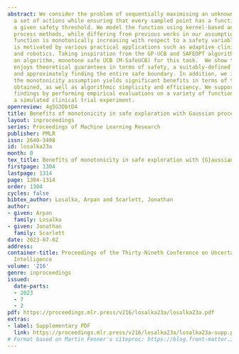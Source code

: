 ```yaml
---
abstract: We consider the problem of sequentially maximising an unknown function over
  a set of actions while ensuring that every sampled point has a function value below
  a given safety threshold. We model the function using kernel-based and Gaussian
  process methods, while differing from previous works in our assumption that the
  function is monotonically increasing with respect to a safety variable. This assumption
  is motivated by various practical applications such as adaptive clinical trial design
  and robotics. Taking inspiration from the GP-UCB and SAFEOPT algorithms, we propose
  an algorithm, monotone safe UCB (M-SafeUCB) for this task.  We show that M-SafeUCB
  enjoys theoretical guarantees in terms of safety, a suitably-defined regret notion,
  and approximately finding the entire safe boundary. In addition, we illustrate that
  the monotonicity assumption yields significant benefits in terms of the guarantees
  obtained, as well as algorithmic simplicity and efficiency. We support our theoretical
  findings by performing empirical evaluations on a variety of functions, including
  a simulated clinical trial experiment.
openreview: 4g5G3DbtD4
title: Benefits of monotonicity in safe exploration with Gaussian processes
layout: inproceedings
series: Proceedings of Machine Learning Research
publisher: PMLR
issn: 2640-3498
id: losalka23a
month: 0
tex_title: Benefits of monotonicity in safe exploration with {G}aussian processes
firstpage: 1304
lastpage: 1314
page: 1304-1314
order: 1304
cycles: false
bibtex_author: Losalka, Arpan and Scarlett, Jonathan
author:
- given: Arpan
  family: Losalka
- given: Jonathan
  family: Scarlett
date: 2023-07-02
address:
container-title: Proceedings of the Thirty-Nineth Conference on Uncertainty in Artificial
  Intelligence
volume: '216'
genre: inproceedings
issued:
  date-parts:
  - 2023
  - 7
  - 2
pdf: https://proceedings.mlr.press/v216/losalka23a/losalka23a.pdf
extras:
- label: Supplementary PDF
  link: https://proceedings.mlr.press/v216/losalka23a/losalka23a-supp.pdf
# Format based on Martin Fenner's citeproc: https://blog.front-matter.io/posts/citeproc-yaml-for-bibliographies/
---
```

